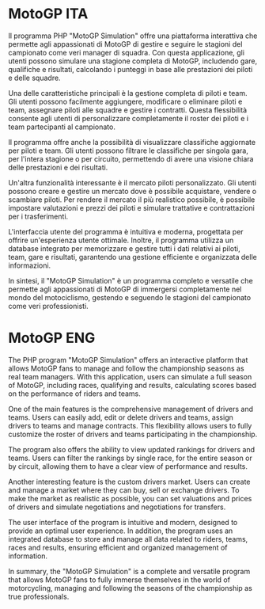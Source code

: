 # MotoGP ITA

Il programma PHP "MotoGP Simulation" offre una piattaforma interattiva che permette agli appassionati di MotoGP di gestire e seguire le stagioni del campionato come veri manager di squadra. Con questa applicazione, gli utenti possono simulare una stagione completa di MotoGP, includendo gare, qualifiche e risultati, calcolando i punteggi in base alle prestazioni dei piloti e delle squadre.

Una delle caratteristiche principali è la gestione completa di piloti e team. Gli utenti possono facilmente aggiungere, modificare o eliminare piloti e team, assegnare piloti alle squadre e gestire i contratti. Questa flessibilità consente agli utenti di personalizzare completamente il roster dei piloti e i team partecipanti al campionato.

Il programma offre anche la possibilità di visualizzare classifiche aggiornate per piloti e team. Gli utenti possono filtrare le classifiche per singola gara, per l'intera stagione o per circuito, permettendo di avere una visione chiara delle prestazioni e dei risultati.

Un'altra funzionalità interessante è il mercato piloti personalizzato. Gli utenti possono creare e gestire un mercato dove è possibile acquistare, vendere o scambiare piloti. Per rendere il mercato il più realistico possibile, è possibile impostare valutazioni e prezzi dei piloti e simulare trattative e contrattazioni per i trasferimenti.

L'interfaccia utente del programma è intuitiva e moderna, progettata per offrire un'esperienza utente ottimale. Inoltre, il programma utilizza un database integrato per memorizzare e gestire tutti i dati relativi ai piloti, team, gare e risultati, garantendo una gestione efficiente e organizzata delle informazioni.

In sintesi, il "MotoGP Simulation" è un programma completo e versatile che permette agli appassionati di MotoGP di immergersi completamente nel mondo del motociclismo, gestendo e seguendo le stagioni del campionato come veri professionisti.

# MotoGP ENG

The PHP program "MotoGP Simulation" offers an interactive platform that allows MotoGP fans to manage and follow the championship seasons as real team managers. With this application, users can simulate a full season of MotoGP, including races, qualifying and results, calculating scores based on the performance of riders and teams.

One of the main features is the comprehensive management of drivers and teams. Users can easily add, edit or delete drivers and teams, assign drivers to teams and manage contracts. This flexibility allows users to fully customize the roster of drivers and teams participating in the championship.

The program also offers the ability to view updated rankings for drivers and teams. Users can filter the rankings by single race, for the entire season or by circuit, allowing them to have a clear view of performance and results.

Another interesting feature is the custom drivers market. Users can create and manage a market where they can buy, sell or exchange drivers. To make the market as realistic as possible, you can set valuations and prices of drivers and simulate negotiations and negotiations for transfers.

The user interface of the program is intuitive and modern, designed to provide an optimal user experience. In addition, the program uses an integrated database to store and manage all data related to riders, teams, races and results, ensuring efficient and organized management of information.

In summary, the "MotoGP Simulation" is a complete and versatile program that allows MotoGP fans to fully immerse themselves in the world of motorcycling, managing and following the seasons of the championship as true professionals.
